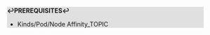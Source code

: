 <div style="margin:2em; background-color: #e0e0e0;">

<strong>↩PREREQUISITES↩</strong>

 * Kinds/Pod/Node Affinity_TOPIC

</div>

